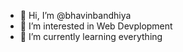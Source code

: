- 👋 Hi, I’m @bhavinbandhiya
- 👀 I’m interested in Web Devplopment
- 🌱 I’m currently learning everything

<!---
bhavinbandhiya/bhavinbandhiya is a ✨ special ✨ repository because its `README.md` (this file) appears on your GitHub profile.
You can click the Preview link to take a look at your changes.
--->
